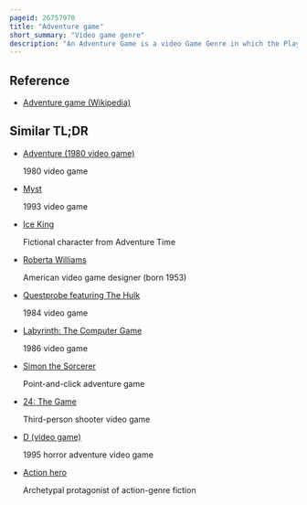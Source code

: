 ```yaml
---
pageid: 26757970
title: "Adventure game"
short_summary: "Video game genre"
description: "An Adventure Game is a video Game Genre in which the Player assumes the Role of a Protagonist in an interactive Story, driven by Exploration and/or Puzzle-Solving. The Genre's Focus on Story allows it to draw heavily from other narrative-based Media such as Literature and Films that combine a wide Variety of Genres. Most adventure Games are designed for a single Player since the Focus on Story and Character makes multiplayer Design difficult. Colossal Cave Adventure is identified by Rick Adams as the first such Adventure Game, first released in 1976, while other notable Adventure Game Series include Zork, King's Quest, Monkey Island, Syberia, and Myst."
---
```


## Reference

- [Adventure game (Wikipedia)](https://en.wikipedia.org/?curid=26757970)

## Similar TL;DR

- [Adventure (1980 video game)](/tldr/en/adventure-1980-video-game)

  1980 video game

- [Myst](/tldr/en/myst)

  1993 video game

- [Ice King](/tldr/en/ice-king)

  Fictional character from Adventure Time

- [Roberta Williams](/tldr/en/roberta-williams)

  American video game designer (born 1953)

- [Questprobe featuring The Hulk](/tldr/en/questprobe-featuring-the-hulk)

  1984 video game

- [Labyrinth: The Computer Game](/tldr/en/labyrinth-the-computer-game)

  1986 video game

- [Simon the Sorcerer](/tldr/en/simon-the-sorcerer)

  Point-and-click adventure game

- [24: The Game](/tldr/en/24-the-game)

  Third-person shooter video game

- [D (video game)](/tldr/en/d-video-game)

  1995 horror adventure video game

- [Action hero](/tldr/en/action-hero)

  Archetypal protagonist of action-genre fiction
